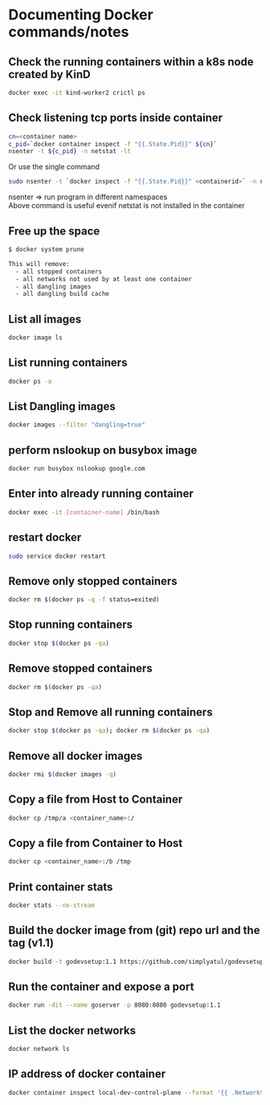 # Documenting Docker commands/notes 

## Check the running containers within a k8s node created by KinD

```bash
docker exec -it kind-worker2 crictl ps
```

## Check listening tcp ports inside container

```bash
cn=<container name>
c_pid=`docker container inspect -f "{{.State.Pid}}" ${cn}`
nsenter -t ${c_pid} -n netstat -lt 
```
Or use the single command

```bash
sudo nsenter -t `docker inspect -f "{{.State.Pid}}" <containerid>` -n netstat

```
nsenter => run program in different namespaces  
Above command is useful evenif netstat is not installed in the container

## Free up the space

```bash
$ docker system prune

This will remove:
  - all stopped containers
  - all networks not used by at least one container
  - all dangling images
  - all dangling build cache
```

## List all images
```bash
docker image ls
```

## List running containers
```bash
docker ps -a
```

## List Dangling images
```bash
docker images --filter "dangling=true"
```

## perform nslookup on busybox image

```bash
docker run busybox nslookup google.com
```

## Enter into already running container

```bash
docker exec -it [container-name] /bin/bash
```

## restart docker
```bash
sudo service docker restart
```

## Remove only stopped containers

```bash
docker rm $(docker ps -q -f status=exited)
```

## Stop running containers
```bash
docker stop $(docker ps -qa)
```

## Remove stopped containers
```bash
docker rm $(docker ps -qa)
```

## Stop and Remove all running containers 
```bash
docker stop $(docker ps -qa); docker rm $(docker ps -qa)
```

## Remove all docker images
```bash
docker rmi $(docker images -q)
```

## Copy a file from Host to Container
```bash
docker cp /tmp/a <container_name>:/
```

## Copy a file from Container to Host
```bash
docker cp <container_name>:/b /tmp
```

## Print container stats

```bash
docker stats --no-stream
```

## Build the docker image from (git) repo url and the tag (v1.1)
```bash
docker build -t godevsetup:1.1 https://github.com/simplyatul/godevsetup.git#v1.1
```

## Run the container and expose a port 
```bash
docker run -dit --name goserver -p 8080:8080 godevsetup:1.1
```

## List the docker networks
```bash
docker network ls
```

## IP address of docker container
```bash
docker container inspect local-dev-control-plane --format '{{ .NetworkSettings.Networks.kind.IPAddress }}'
```
